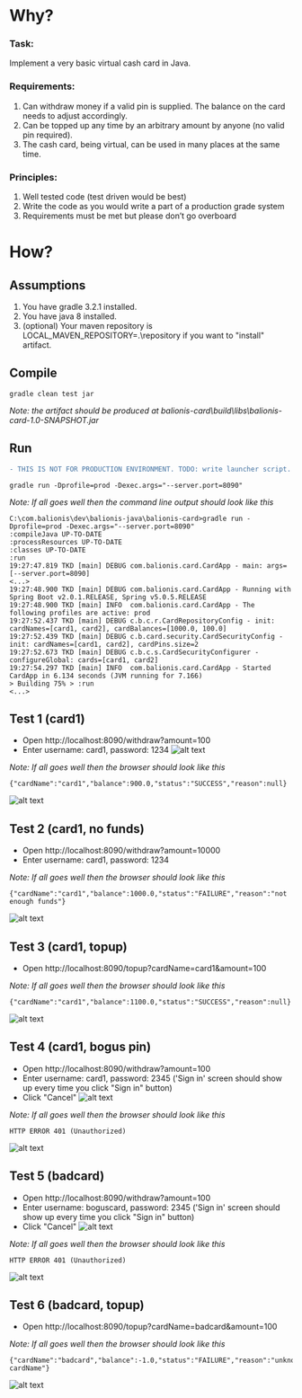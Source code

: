 # Why?

### Task:

Implement a very basic virtual cash card in Java.
 
### Requirements:
1. Can withdraw money if a valid pin is supplied. The balance on the card needs to adjust accordingly.
2. Can be topped up any time by an arbitrary amount by anyone (no valid pin required).
3. The cash card, being virtual, can be used in many places at the same time.
 
### Principles:
1.  Well tested code (test driven would be best)
2.  Write the code as you would write a part of a production grade system
3.  Requirements must be met but please don’t go overboard

# How?

## Assumptions

1. You have gradle 3.2.1 installed.
2. You have java 8 installed.
3. (optional) Your maven repository is LOCAL_MAVEN_REPOSITORY=.\repository if you want to "install" artifact.

## Compile

```
gradle clean test jar
```

_Note: the artifact should be produced at balionis-card\build\libs\balionis-card-1.0-SNAPSHOT.jar_

## Run

```diff
- THIS IS NOT FOR PRODUCTION ENVIRONMENT. TODO: write launcher script.
```

```
gradle run -Dprofile=prod -Dexec.args="--server.port=8090"
```

_Note: If all goes well then the command line output should look like this_
```
C:\com.balionis\dev\balionis-java\balionis-card>gradle run -Dprofile=prod -Dexec.args="--server.port=8090"
:compileJava UP-TO-DATE
:processResources UP-TO-DATE
:classes UP-TO-DATE
:run
19:27:47.819 TKD [main] DEBUG com.balionis.card.CardApp - main: args=[--server.port=8090]
<...>
19:27:48.900 TKD [main] DEBUG com.balionis.card.CardApp - Running with Spring Boot v2.0.1.RELEASE, Spring v5.0.5.RELEASE
19:27:48.900 TKD [main] INFO  com.balionis.card.CardApp - The following profiles are active: prod
19:27:52.437 TKD [main] DEBUG c.b.c.r.CardRepositoryConfig - init: cardNames=[card1, card2], cardBalances=[1000.0, 100.0]
19:27:52.439 TKD [main] DEBUG c.b.card.security.CardSecurityConfig - init: cardNames=[card1, card2], cardPins.size=2
19:27:52.673 TKD [main] DEBUG c.b.c.s.CardSecurityConfigurer - configureGlobal: cards=[card1, card2]
19:27:54.297 TKD [main] INFO  com.balionis.card.CardApp - Started CardApp in 6.134 seconds (JVM running for 7.166)
> Building 75% > :run
<...>
```

## Test 1 (card1)

* Open http://localhost:8090/withdraw?amount=100
* Enter username: card1, password: 1234
![alt text](docs/images/1_1.png "Test 1 (card1) Step 1")

_Note: If all goes well then the browser should look like this_
```
{"cardName":"card1","balance":900.0,"status":"SUCCESS","reason":null}
```
![alt text](docs/images/1_2.png "Test 1 (card1) Step 2")


## Test 2 (card1, no funds)

* Open http://localhost:8090/withdraw?amount=10000
* Enter username: card1, password: 1234

_Note: If all goes well then the browser should look like this_
```
{"cardName":"card1","balance":1000.0,"status":"FAILURE","reason":"not enough funds"}
```
![alt text](docs/images/2_2.png "Test 2 (card1, no funds) Step 2")

## Test 3 (card1, topup)

* Open http://localhost:8090/topup?cardName=card1&amount=100

_Note: If all goes well then the browser should look like this_
```
{"cardName":"card1","balance":1100.0,"status":"SUCCESS","reason":null}
```
![alt text](docs/images/3_2.png "Test 3 (card1, topup) Step 1")

## Test 4 (card1, bogus pin)

* Open http://localhost:8090/withdraw?amount=100
* Enter username: card1, password: 2345 ('Sign in' screen should show up every time you click "Sign in" button)
* Click "Cancel"
![alt text](docs/images/4_1.png "Test 4 (card1, badpin) Step 1")

_Note: If all goes well then the browser should look like this_
```
HTTP ERROR 401 (Unauthorized)
```
![alt text](docs/images/4_2.png "Test 4 (card1, badpin) Step 2")

## Test 5 (badcard)

* Open http://localhost:8090/withdraw?amount=100
* Enter username: boguscard, password: 2345 ('Sign in' screen should show up every time you click "Sign in" button)
* Click "Cancel"
![alt text](docs/images/5_1.png "Test 5 (badcard) Step 1")

_Note: If all goes well then the browser should look like this_
```
HTTP ERROR 401 (Unauthorized)
```
![alt text](docs/images/5_2.png "Test 5 (badcard) Step 2")

## Test 6 (badcard, topup)

* Open http://localhost:8090/topup?cardName=badcard&amount=100

_Note: If all goes well then the browser should look like this_
```
{"cardName":"badcard","balance":-1.0,"status":"FAILURE","reason":"unknown cardName"}
```
![alt text](docs/images/6_2.png "Test 6 (badcard, topup) Step 1")
